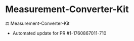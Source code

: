 # Measurement-Converter-Kit
⚖️ Measurement-Converter-Kit


- Automated update for PR #1-1760867011-710